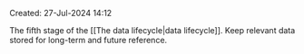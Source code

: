 Created: 27-Jul-2024 14:12

The fifth stage of the [[The data lifecycle|data lifecycle]]. Keep relevant data stored for long-term and future reference.

